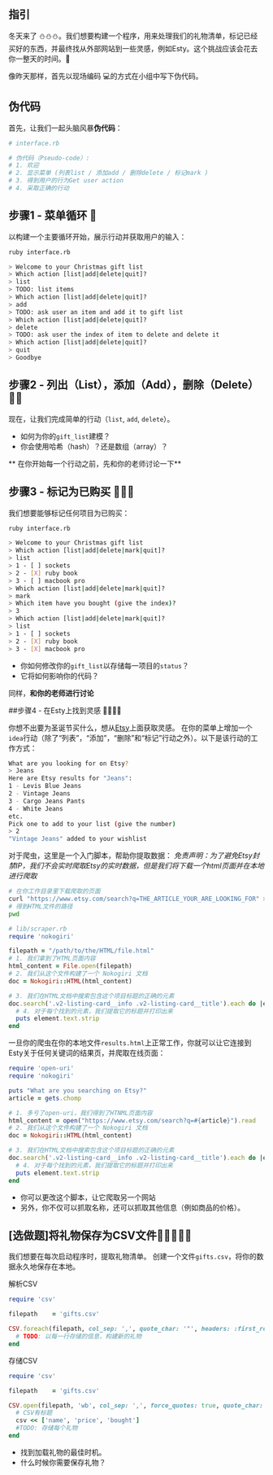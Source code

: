 ## 指引

冬天来了 ⛄⛄⛄。我们想要构建一个程序，用来处理我们的礼物清单，标记已经买好的东西，并最终找从外部网站到一些灵感，例如Esty。这个挑战应该会花去你一整天的时间。🎁

像昨天那样，首先以现场编码 💻的方式在小组中写下伪代码。

## 伪代码

首先，让我们一起头脑风暴**伪代码**：

```ruby
# interface.rb

# 伪代码（Pseudo-code）:
# 1. 欢迎
# 2. 显示菜单 (列表list / 添加add / 删除delete / 标记mark )
# 3. 得到用户的行为Get user action
# 4. 采取正确的行动
```

## 步骤1 - 菜单循环 🎁

以构建一个主要循环开始，展示行动并获取用户的输入：

```bash
ruby interface.rb

> Welcome to your Christmas gift list
> Which action [list|add|delete|quit]?
> list
> TODO: list items
> Which action [list|add|delete|quit]?
> add
> TODO: ask user an item and add it to gift list
> Which action [list|add|delete|quit]?
> delete
> TODO: ask user the index of item to delete and delete it
> Which action [list|add|delete|quit]?
> quit
> Goodbye
```

## 步骤2 - 列出（List），添加（Add），删除（Delete） 🎁🎁

现在，让我们完成简单的行动（`list`, `add`, `delete`）。

- 如何为你的`gift_list`建模？
- 你会使用哈希（hash）？还是数组（array）？

** 在你开始每一个行动之前，先和你的老师讨论一下**

## 步骤3 - 标记为已购买 🎁🎁🎁

我们想要能够标记任何项目为已购买：


```bash
ruby interface.rb

> Welcome to your Christmas gift list
> Which action [list|add|delete|mark|quit]?
> list
> 1 - [ ] sockets
> 2 - [X] ruby book
> 3 - [ ] macbook pro
> Which action [list|add|delete|mark|quit]?
> mark
> Which item have you bought (give the index)?
> 3
> Which action [list|add|delete|mark|quit]?
> list
> 1 - [ ] sockets
> 2 - [X] ruby book
> 3 - [X] macbook pro
```

- 你如何修改你的`gift_list`以存储每一项目的`status`？
- 它将如何影响你的代码？

同样，**和你的老师进行讨论**

##步骤4 - 在Esty上找到灵感 🎁🎁🎁🎁

你想不出要为圣诞节买什么，想从[Etsy](https://www.etsy.com)上面获取灵感。
在你的菜单上增加一个`idea`行动（除了“列表”，“添加”，“删除”和“标记”行动之外）。以下是该行动的工作方式：


```bash
What are you looking for on Etsy?
> Jeans
Here are Etsy results for "Jeans":
1 - Levis Blue Jeans
2 - Vintage Jeans
3 - Cargo Jeans Pants
4 - White Jeans
etc.
Pick one to add to your list (give the number)
> 2
"Vintage Jeans" added to your wishlist
```

对于爬虫，这里是一个入门脚本，帮助你提取数据：
_免责声明：为了避免Etsy封禁IP，我们不会实时爬取Etsy的实时数据，但是我们将下载一个html页面并在本地进行爬取_


```bash
# 在你工作目录里下载爬取的页面
curl "https://www.etsy.com/search?q=THE_ARTICLE_YOUR_ARE_LOOKING_FOR" > results.html
# 得到HTML文件的路径
pwd
```
```ruby
# lib/scraper.rb
require 'nokogiri'

filepath = "/path/to/the/HTML/file.html"
# 1. 我们拿到了HTML页面内容
html_content = File.open(filepath)
# 2. 我们从这个文件构建了一个 Nokogiri 文档
doc = Nokogiri::HTML(html_content)

# 3. 我们在HTML文档中搜索包含这个项目标题的正确的元素
doc.search('.v2-listing-card__info .v2-listing-card__title').each do |element|
  # 4. 对于每个找到的元素，我们提取它的标题并打印出来
  puts element.text.strip
end
```
一旦你的爬虫在你的本地文件`results.html`上正常工作，你就可以让它连接到Esty关于任何关键词的结果页，并爬取在线页面：

```ruby
require 'open-uri'
require 'nokogiri'

puts "What are you searching on Etsy?"
article = gets.chomp

# 1. 多亏了open-uri，我们得到了HTNML页面内容
html_content = open("https://www.etsy.com/search?q=#{article}").read
# 2. 我们从这个文件构建了一个 Nokogiri 文档
doc = Nokogiri::HTML(html_content)

# 3. 我们在HTML文档中搜索包含这个项目标题的正确的元素
doc.search('.v2-listing-card__info .v2-listing-card__title').each do |element|
  # 4. 对于每个找到的元素，我们提取它的标题并打印出来
  puts element.text.strip
end
```
- 你可以更改这个脚本，让它爬取另一个网站
- 另外，你不仅可以抓取名称，还可以抓取其他信息（例如商品的价格）。

## [选做题]将礼物保存为CSV文件🎁🎁🎁🎁🎁
我们想要在每次启动程序时，提取礼物清单。
创建一个文件`gifts.csv`，将你的数据永久地保存在本地。

解析CSV

```ruby
require 'csv'

filepath    = 'gifts.csv'

CSV.foreach(filepath, col_sep: ',', quote_char: '"', headers: :first_row ) do |row|
  # TODO: 以每一行存储的信息，构建新的礼物
end
```

存储CSV

```ruby
require 'csv'

filepath    = 'gifts.csv'

CSV.open(filepath, 'wb', col_sep: ',', force_quotes: true, quote_char: '"') do |csv|
  # CSV有标题
  csv << ['name', 'price', 'bought']
  #TODO: 存储每个礼物
end
```

- 找到加载礼物的最佳时机。
- 什么时候你需要保存礼物？
